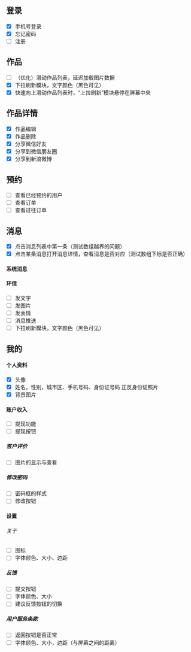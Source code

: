 ## 登录
- [x] 手机号登录
- [x] 忘记密码
- [ ] 注册

## 作品
- [ ] （优化）滑动作品列表，延迟加载图片数据
- [x] 下拉刷新模块，文字颜色（黑色可见）
- [x] 快速向上滑动作品列表时，“上拉刷新”模块悬停在屏幕中央

## 作品详情
- [x] 作品编辑
- [x] 作品删除
- [x] 分享微信好友
- [x] 分享到微信朋友圈
- [x] 分享到新浪微博

## 预约
- [ ] 查看已经预约的用户
- [ ] 查看订单
- [ ] 查看过往订单

## 消息
- [x] 点击消息列表中第一条（测试数组越界的问题）
- [x] 点击某条消息打开消息详情，查看消息是否对应（测试数组下标是否正确）

#### 系统消息
#### 环信
- [ ] 发文字
- [ ] 发图片
- [ ] 发表情
- [ ] 消息推送
- [ ] 下拉刷新模块，文字颜色（黑色可见）

## 我的
#### 个人资料
- [x] 头像
- [x] 姓名，性别，城市区、手机号码、身份证号码 正反身份证照片
- [x] 背景图片

#### 账户收入
- [ ] 提现功能
- [ ] 提现按钮

##### 客户评价
- [ ] 图片的显示与查看

##### 修改密码
- [ ] 密码框的样式
- [ ] 修改按钮

#### 设置
###### 关于
- [ ] 图标
- [ ] 字体颜色、大小、边距

##### 反馈
- [ ] 提交按钮
- [ ] 字体颜色、大小
- [ ] 建议反馈按钮的切换

##### 用户服务条款
- [ ] 返回按钮是否正常
- [ ] 字体颜色、大小，边距（与屏幕之间的距离）
